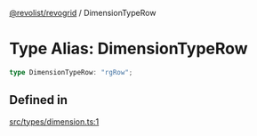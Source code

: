 [@revolist/revogrid](README.md) / DimensionTypeRow

# Type Alias: DimensionTypeRow

```ts
type DimensionTypeRow: "rgRow";
```

## Defined in

[src/types/dimension.ts:1](https://github.com/revolist/revogrid/blob/74012ec30398bf39d0acc929bd7f7963856aba4e/src/types/dimension.ts#L1)
